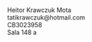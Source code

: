 <html>

<head>
 <title>
Atividade-27-02-23
 </title>

</head>

 <body>
<br>Heitor Krawczuk Mota
<br>tatikrawczuk@hotmail.com
<br>CB3023958
<br>Sala 148
</body>

</html>a
